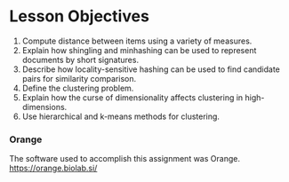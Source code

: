 # Lesson Objectives
1. Compute distance between items using a variety of measures.
2. Explain how shingling and minhashing can be used to represent documents by short signatures.
3. Describe how locality-sensitive hashing can be used to find candidate pairs for similarity comparison.
4. Define the clustering problem.
5. Explain how the curse of dimensionality affects clustering in high-dimensions.
6. Use hierarchical and k-means methods for clustering.

### Orange
The software used to accomplish this assignment was Orange.
https://orange.biolab.si/